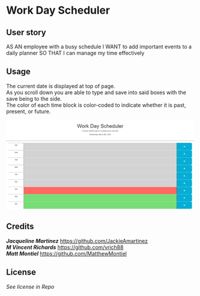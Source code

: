 # Work Day Scheduler

## User story

AS AN employee with a busy schedule
I WANT to add important events to a daily planner
SO THAT I can manage my time effectively

## Usage

The current date is displayed at top of page.<br>
As you scroll down you are able to type and save into said boxes with the save being to the side.<br>
The color of each time block is color-coded to indicate whether it is past, present, or future.<br>


![screenshot](./Assets/Images/wks.PNG)

## Credits

***Jacqueline Martinez*** https://github.com/JackieAmartinez<br>
***M Vincent Richards*** https://github.com/vrich88<br>
***Matt Montiel*** https://github.com/MatthewMontiel<br>

## License

*See license in Repo*